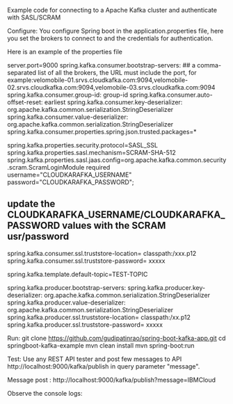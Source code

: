 Example code for connecting to a Apache Kafka cluster and authenticate with SASL/SCRAM 

Configure:
You configure Spring boot in the application.properties file, here you set the brokers to connect to and the credentials for authentication.

Here is an example of the properties file

server.port=9000
spring.kafka.consumer.bootstrap-servers: ## a comma-separated list of all the brokers, the URL must include the port, for example:velomobile-01.srvs.cloudkafka.com:9094,velomobile-02.srvs.cloudkafka.com:9094,velomobile-03.srvs.cloudkafka.com:9094
spring.kafka.consumer.group-id: group-id
spring.kafka.consumer.auto-offset-reset: earliest
spring.kafka.consumer.key-deserializer: org.apache.kafka.common.serialization.StringDeserializer
spring.kafka.consumer.value-deserializer: org.apache.kafka.common.serialization.StringDeserializer
spring.kafka.consumer.properties.spring.json.trusted.packages=*

spring.kafka.properties.security.protocol=SASL_SSL
spring.kafka.properties.sasl.mechanism=SCRAM-SHA-512
spring.kafka.properties.sasl.jaas.config=org.apache.kafka.common.security.scram.ScramLoginModule required username="CLOUDKARAFKA_USERNAME" password="CLOUDKARAFKA_PASSWORD";
## update the CLOUDKARAFKA_USERNAME/CLOUDKARAFKA_PASSWORD values with the SCRAM usr/password
spring.kafka.consumer.ssl.truststore-location= classpath:/xxx.p12
spring.kafka.consumer.ssl.truststore-password= xxxxx

spring.kafka.template.default-topic=TEST-TOPIC

spring.kafka.producer.bootstrap-servers: 
spring.kafka.producer.key-deserializer: org.apache.kafka.common.serialization.StringDeserializer
spring.kafka.producer.value-deserializer: org.apache.kafka.common.serialization.StringDeserializer
spring.kafka.producer.ssl.truststore-location= classpath:/xx.p12
spring.kafka.producer.ssl.truststore-password= xxxxx

Run:
git clone https://github.com/gudipatinrao/spring-boot-kafka-app.git
cd springboot-kafka-example
mvn clean install
mvn spring-boot:run

Test:
Use any REST API tester and post few messages to API http://localhost:9000/kafka/publish in query parameter "message".

Message post : http://localhost:9000/kafka/publish?message=IBMCloud

Observe the console logs:
